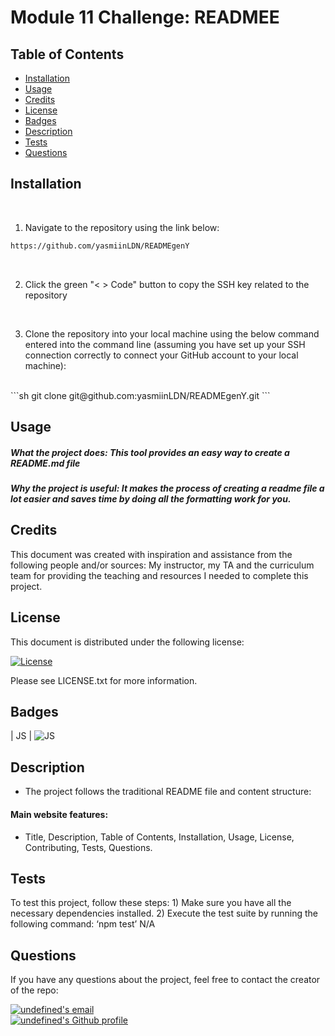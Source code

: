 # Module 11 Challenge: READMEE

## Table of Contents

* [Installation](#installation)
* [Usage](#usage)
* [Credits](#credits)
* [License](#license)
* [Badges](#badges)
* [Description](#description)
* [Tests](#tests)
* [Questions](#questions)

## Installation
<br>

1. Navigate to the repository using the link below: 

```sh
https://github.com/yasmiinLDN/READMEgenY
```
<br>

2. Click the green "< > Code" button to copy the SSH key related to the repository
<br>

3. Clone the repository into your local machine using the below command entered into the command line (assuming you have set up your SSH connection correctly to connect your GitHub account to your local machine):
<br>
```sh
git clone git@github.com:yasmiinLDN/READMEgenY.git
```


## Usage 

##### What the project does: This tool provides an easy way to create a README.md file

##### Why the project is useful: It makes the process of creating a readme file a lot easier and saves time by doing all the formatting work for you.


## Credits

This document was created with inspiration and assistance from the following people and/or sources: My instructor, my TA and the curriculum team for providing the teaching and resources I needed to complete this project.


## License

This document is distributed under the following license:

[![License](https://img.shields.io/badge/License-MIT-blue.svg)](https://opensource.org/licenses/MIT)

Please see LICENSE.txt for more information.

## Badges

| JS            | ![JS](https://img.shields.io/badge/JS-bd7dbd?&style=for-the-badge&logo=JS&logoColor=white)   

## Description
- The project follows the traditional README file and content structure: 

#### Main website features:
* Title, Description, Table of Contents, Installation, Usage, License, Contributing, Tests, Questions.

## Tests
To test this project, follow these steps: 1) Make sure you have all the necessary dependencies installed. 2) Execute the test suite by running the following command: ‘npm test’
N/A

## Questions
If you have any questions about the project, feel free to contact the creator of the repo:

<a href="mailto:yasmiinsocials@gmail.com" target="_blank">
<img src="https://img.shields.io/badge/Email-3F468F?&style=for-the-badge&logo=Email&logoColor=white" alt="undefined's email" />
</a> 
<br>
<a href="https://github.com/yasmiinLDN" target="_blank">
<img src="https://img.shields.io/badge/GitHub-100000?style=for-the-badge&logo=github&logoColor=white" alt="undefined's  Github profile" />
</a> 